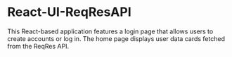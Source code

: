 # React-UI-ReqResAPI
This React-based application features a login page that allows users to create accounts or log in. The home page displays user data cards fetched from the ReqRes API. 
